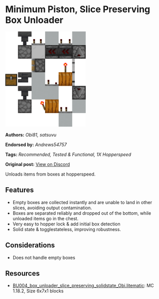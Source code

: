 # Minimum Piston, Slice Preserving Box Unloader
<img alt="unknown.png" src="images/unknown.png?raw=1" height="300px">

**Authors:** *Obi81, satsuvu*

**Endorsed by:** *Andrews54757*

**Tags:** *Recommended, Tested & Functional, 1X Hopperspeed*

**Original post:** [View on Discord](https://discord.com/channels/1375556143186837695/1388317057002504253)

Unloads items from boxes at hopperspeed.

## Features
- Empty boxes are collected instantly and are unable to land in other slices, avoiding output contamination.
- Boxes are separated reliably and dropped out of the bottom, while unloaded items go in the chest.
- Very easy to hopper lock & add initial box detection
- Solid state & togglestateless, improving robustness.

## Considerations
- Does not handle empty boxes

## Resources
- [BU004_box_unloader_slice_preserving_solidstate_Obi.litematic](attachments/BU004_box_unloader_slice_preserving_solidstate_Obi.litematic): MC 1.18.2, Size 6x7x1 blocks
